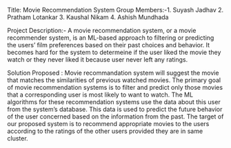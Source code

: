 Title: Movie Recommendation System
Group Members:-1. Suyash Jadhav
               2. Pratham Lotankar
	             3. Kaushal Nikam
		           4. Ashish Mundhada

Project Description:-
A movie recommendation system, or a movie recommender system, is an ML-based approach to filtering or predicting the users’ film preferences based on their past choices and behavior.
It becomes hard for the system to determeine if the user liked the movie they watch or they never liked it because user never left any ratings.

Solution Proposed :
Movie recommandation system will suggest the movie that matches the similarities of previous watched movies.
The primary goal of movie recommendation systems is to filter and predict only those movies that a corresponding user is most likely to want to watch.
The ML algorithms for these recommendation systems use the data about this user from the system’s database. This data is used to predict the future behavior of the user concerned based on the information from the past.
The target of our proposed system is to recommend appropriate movies to the users according to the ratings of the other users provided they are in same cluster.
